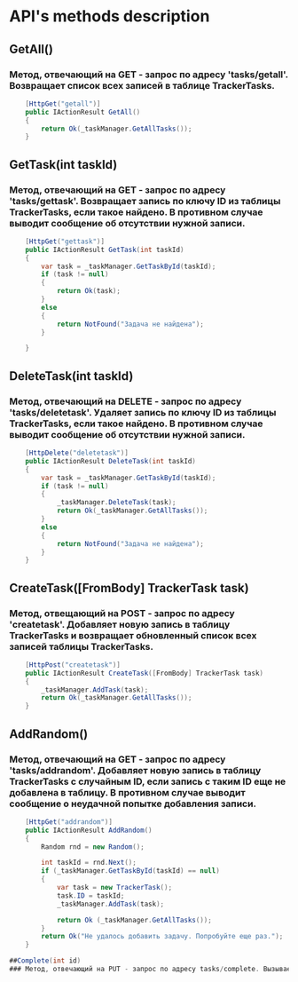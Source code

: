 # API's methods description

## GetAll()
### Метод, отвечающий на GET - запрос по адресу 'tasks/getall'. Возвращает список всех записей в таблице TrackerTasks.
```c#
    [HttpGet("getall")]
    public IActionResult GetAll()
    {
        return Ok(_taskManager.GetAllTasks());
    }
```
## GetTask(int taskId)
### Метод, отвечающий на GET - запрос по адресу 'tasks/gettask'. Возвращает запись по ключу ID из таблицы TrackerTasks, если такое найдено. В противном случае выводит сообщение об отсутствии нужной записи.
```c#
    [HttpGet("gettask")]
    public IActionResult GetTask(int taskId)
    {
        var task = _taskManager.GetTaskById(taskId);
        if (task != null)
        {
            return Ok(task);
        }
        else
        {
            return NotFound("Задача не найдена");
        }

    }
```
## DeleteTask(int taskId)
### Метод, отвечающий на DELETE - запрос по адресу 'tasks/deletetask'. Удаляет запись по ключу ID из таблицы TrackerTasks, если такое найдено. В противном случае выводит сообщение об отсутствии нужной записи.
```c#
    [HttpDelete("deletetask")]
    public IActionResult DeleteTask(int taskId)
    {
        var task = _taskManager.GetTaskById(taskId);
        if (task != null)
        {
            _taskManager.DeleteTask(task);
            return Ok(_taskManager.GetAllTasks());
        }
        else
        {
            return NotFound("Задача не найдена");
        }
    }
```
## CreateTask([FromBody] TrackerTask task)
### Метод, отвещающий на POST - запрос по адресу 'createtask'. Добавляет новую запись в таблицу TrackerTasks и возвращает обновленный список всех записей таблицы TrackerTasks.
```c#
    [HttpPost("createtask")]
    public IActionResult CreateTask([FromBody] TrackerTask task)
    {
        _taskManager.AddTask(task);
        return Ok(_taskManager.GetAllTasks());
    }
```

## AddRandom()
### Метод, отвечающий на GET - запрос по адресу 'tasks/addrandom'. Добавляет новую запись в таблицу TrackerTasks с случайным ID, если запись с таким ID еще не добавлена в таблицу. В противном случае выводит сообщение о неудачной попытке добавления записи.

```c#
    [HttpGet("addrandom")]
    public IActionResult AddRandom()
    {
        Random rnd = new Random();

        int taskId = rnd.Next();
        if (_taskManager.GetTaskById(taskId) == null)
        {
            var task = new TrackerTask();
            task.ID = taskId;
            _taskManager.AddTask(task);

            return Ok (_taskManager.GetAllTasks());
        }
        return Ok("Не удалось добавить задачу. Попробуйте еще раз.");
    }

##Complete(int id)
### Метод, отвечающий на PUT - запрос по адресу tasks/complete. Вызывает метод TaskManager - а, который изменяет статус задачи на 'Выполнена'. Поиск задачи ведется по ключу id, переданный пользователем.
```
